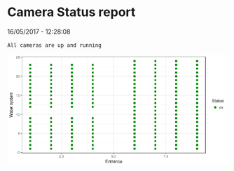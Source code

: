 Camera Status report
================
16/05/2017 - 12:28:08

    All cameras are up and running

![](camreport_files/figure-markdown_github/unnamed-chunk-2-1.png)

